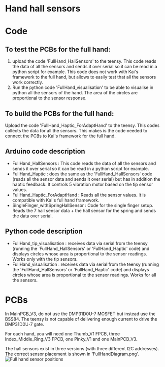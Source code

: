# Hand hall sensors

# Code

## To test the PCBs for the full hand:
1) upload the code 'FullHand_HallSensors' to the teensy. This code reads the data of all the sensors and sends it over serial so it can be read in a python script for example. This code does not work with Kai's framework to the full hand, but allows to easily test that all the sensors work correctly. 
2) Run the python code 'FullHand_visualisation' to be able to visualise in python all the sensors of the hand. The area of the circles are proportional to the sensor response.


## To build the PCBs for the full hand:
Upload the code 'FullHand_Haptic_ForAdaptHand' to the teensy. This codes collects the data for all the sensors. This makes is the code needed to connect the PCBs to Kai's framework for the full hand. 


## Arduino code description
- FullHand_HallSensors : This code reads the data of all the sensors and sends it over serial so it can be read in a python script for example.
- FullHand_Haptic : does the same as the 'FullHand_HallSensors' code (reads all the sensor data and sends it over serial) but has in addition the haptic feedback. It controls 5 vibration motor based on the tip sensor values.
-  FullHand_Haptic_ForAdaptHand : Reads all the sensor values. It is compatible with Kai's full hand framework.
-  SingleFinger_withSpringHallSensor : Code for the single finger setup. Reads the 7 hall sensor data + the hall sensor for the spring and sends the data over serial.

## Python code description
- FullHand_tip_visualisation : receives data via serial from the teensy (running the 'FullHand_HallSensors' or 'FullHand_Haptic' code) and displays circles whose area is proportional to the sensor readings. Works only with the tip sensors.
- FullHand_visualisation : receives data via serial from the teensy (running the 'FullHand_HallSensors' or 'FullHand_Haptic' code) and displays circles whose area is proportional to the sensor readings. Works for all the sensors. 


# PCBs
In MainPCB_V3, do not use the DMP31D0U-7 MOSFET but instead use the BSS84. The teensy is not capable of delivering enough current to drive the DMP31D0U-7 gate. 

For each hand, you will need one Thumb_V1 FPCB, three Index_Middle_Ring_V3 FPCB, one Pinky_V1 and one MainPCB_V3. 

The hall sensors exist in three versions (with three different I2C addresses). The correct sensor placement is shown in 'FullHandDiagram.png'. 
![Full hand sensor positions](FullHandDiagram.png)
